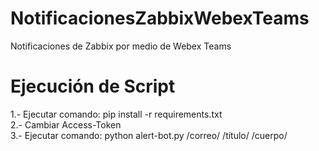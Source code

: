 # NotificacionesZabbixWebexTeams
Notificaciones de Zabbix por medio de Webex Teams



# Ejecución de Script

1.- Ejecutar comando: pip install -r requirements.txt  
2.- Cambiar Access-Token  
3.- Ejecutar comando: python alert-bot.py /correo/ /título/ /cuerpo/

